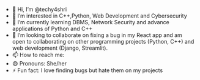 - 👋 Hi, I’m @techy4shri
- 👀 I’m interested in C++,Python, Web Development and Cybersecurity
- 🌱 I’m currently learning DBMS, Network Security and advance applications of Python and C++
- 💞️ I’m looking to collaborate on fixing a bug in my React app and am open to collaborating on other programming projects (Python, C++) and web development (Django, Streamlit).
- 📫 How to reach me: 
- 😄 Pronouns: She/her
- ⚡ Fun fact: I love finding bugs but hate them on my projects

<!---
techy4shri/techy4shri is a ✨ special ✨ repository because its `README.md` (this file) appears on your GitHub profile.
You can click the Preview link to take a look at your changes.
--->
